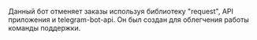 Данный бот отменяет заказы используя библиотеку "request", API приложения и telegram-bot-api. 
Он был создан для облегчения работы команды поддержки. 
